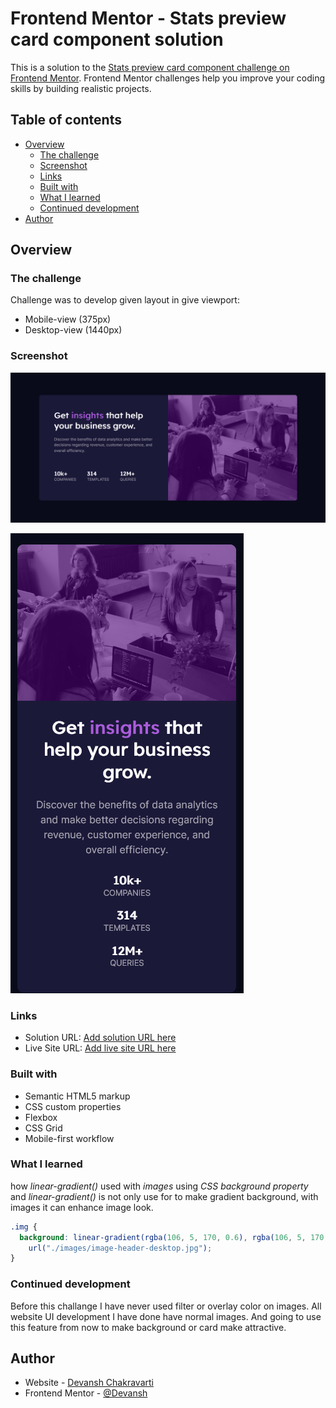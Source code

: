 # Frontend Mentor - Stats preview card component solution

This is a solution to the [Stats preview card component challenge on Frontend Mentor](https://www.frontendmentor.io/challenges/stats-preview-card-component-8JqbgoU62). Frontend Mentor challenges help you improve your coding skills by building realistic projects.

## Table of contents

- [Overview](#overview)
  - [The challenge](#the-challenge)
  - [Screenshot](#screenshot)
  - [Links](#links)
  - [Built with](#built-with)
  - [What I learned](#what-i-learned)
  - [Continued development](#continued-development)
- [Author](#author)

## Overview

### The challenge

Challenge was to develop given layout in give viewport:

- Mobile-view (375px)
- Desktop-view (1440px)

### Screenshot

![Desktop-view of design](./images/desktop-view.png)

![mobile-view of design](./images/mobile-view.png)

### Links

- Solution URL: [Add solution URL here](https://github.com/DevanshChakravarti/Fontend-mentor-stats-preview-card)
- Live Site URL: [Add live site URL here](https://devanshchakravarti.github.io/Fontend-mentor-stats-preview-card/)

### Built with

- Semantic HTML5 markup
- CSS custom properties
- Flexbox
- CSS Grid
- Mobile-first workflow

### What I learned

how _linear-gradient()_ used with _images_ using _CSS background property_ and _linear-gradient()_ is not only use for to make gradient background, with images it can enhance image look.

```css
.img {
  background: linear-gradient(rgba(106, 5, 170, 0.6), rgba(106, 5, 170, 0.6)),
    url("./images/image-header-desktop.jpg");
}
```

### Continued development

Before this challange I have never used filter or overlay color on images. All website UI development I have done have normal images. And going to use this feature from now to make background or card make attractive.


## Author

- Website - [Devansh Chakravarti](https://github.com/DevanshChakravarti)
- Frontend Mentor - [@Devansh](https://www.frontendmentor.io/profile/DevanshChakravarti)
